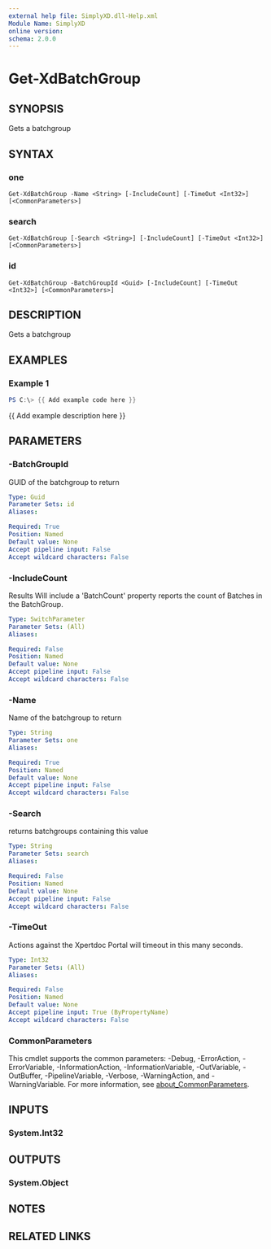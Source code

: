 ```yaml
---
external help file: SimplyXD.dll-Help.xml
Module Name: SimplyXD
online version:
schema: 2.0.0
---
```


# Get-XdBatchGroup

## SYNOPSIS
Gets a batchgroup

## SYNTAX

### one
```
Get-XdBatchGroup -Name <String> [-IncludeCount] [-TimeOut <Int32>] [<CommonParameters>]
```

### search
```
Get-XdBatchGroup [-Search <String>] [-IncludeCount] [-TimeOut <Int32>] [<CommonParameters>]
```

### id
```
Get-XdBatchGroup -BatchGroupId <Guid> [-IncludeCount] [-TimeOut <Int32>] [<CommonParameters>]
```

## DESCRIPTION
Gets a batchgroup

## EXAMPLES

### Example 1
```powershell
PS C:\> {{ Add example code here }}
```

{{ Add example description here }}

## PARAMETERS

### -BatchGroupId
GUID of the batchgroup to return

```yaml
Type: Guid
Parameter Sets: id
Aliases:

Required: True
Position: Named
Default value: None
Accept pipeline input: False
Accept wildcard characters: False
```

### -IncludeCount
Results Will include a 'BatchCount' property reports the count of Batches in the BatchGroup.

```yaml
Type: SwitchParameter
Parameter Sets: (All)
Aliases:

Required: False
Position: Named
Default value: None
Accept pipeline input: False
Accept wildcard characters: False
```

### -Name
Name of the batchgroup to return

```yaml
Type: String
Parameter Sets: one
Aliases:

Required: True
Position: Named
Default value: None
Accept pipeline input: False
Accept wildcard characters: False
```

### -Search
returns batchgroups containing this value

```yaml
Type: String
Parameter Sets: search
Aliases:

Required: False
Position: Named
Default value: None
Accept pipeline input: False
Accept wildcard characters: False
```

### -TimeOut
Actions against the Xpertdoc Portal will timeout in this many seconds.

```yaml
Type: Int32
Parameter Sets: (All)
Aliases:

Required: False
Position: Named
Default value: None
Accept pipeline input: True (ByPropertyName)
Accept wildcard characters: False
```

### CommonParameters
This cmdlet supports the common parameters: -Debug, -ErrorAction, -ErrorVariable, -InformationAction, -InformationVariable, -OutVariable, -OutBuffer, -PipelineVariable, -Verbose, -WarningAction, and -WarningVariable. For more information, see [about_CommonParameters](http://go.microsoft.com/fwlink/?LinkID=113216).

## INPUTS

### System.Int32

## OUTPUTS

### System.Object
## NOTES

## RELATED LINKS
